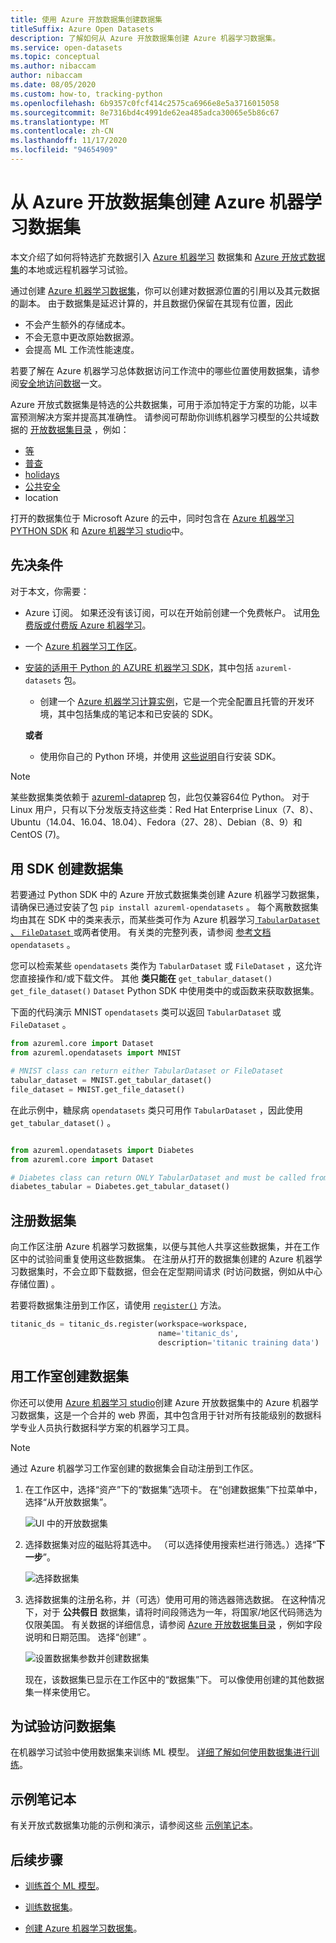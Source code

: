 ```yaml
---
title: 使用 Azure 开放数据集创建数据集
titleSuffix: Azure Open Datasets
description: 了解如何从 Azure 开放数据集创建 Azure 机器学习数据集。
ms.service: open-datasets
ms.topic: conceptual
ms.author: nibaccam
author: nibaccam
ms.date: 08/05/2020
ms.custom: how-to, tracking-python
ms.openlocfilehash: 6b9357c0fcf414c2575ca6966e8e5a3716015058
ms.sourcegitcommit: 8e7316bd4c4991de62ea485adca30065e5b86c67
ms.translationtype: MT
ms.contentlocale: zh-CN
ms.lasthandoff: 11/17/2020
ms.locfileid: "94654909"
---
```

# <a name="create-azure-machine-learning-datasets-from-azure-open-datasets"></a>从 Azure 开放数据集创建 Azure 机器学习数据集

本文介绍了如何将特选扩充数据引入 [Azure 机器学习](../machine-learning/overview-what-is-azure-ml.md) 数据集和 [Azure 开放式数据集](./index.yml)的本地或远程机器学习试验。 

通过创建 [Azure 机器学习数据集](../machine-learning/how-to-create-register-datasets.md)，你可以创建对数据源位置的引用以及其元数据的副本。 由于数据集是延迟计算的，并且数据仍保留在其现有位置，因此
* 不会产生额外的存储成本。
* 不会无意中更改原始数据源。 
* 会提高 ML 工作流性能速度。

若要了解在 Azure 机器学习总体数据访问工作流中的哪些位置使用数据集，请参阅[安全地访问数据](../machine-learning/concept-data.md#data-workflow)一文。

Azure 开放式数据集是特选的公共数据集，可用于添加特定于方案的功能，以丰富预测解决方案并提高其准确性。 请参阅可帮助你训练机器学习模型的公共域数据的 [开放数据集目录](https://azure.microsoft.com/en-in/services/open-datasets/catalog/) ，例如：

* [等](https://azure.microsoft.com/services/open-datasets/catalog/noaa-integrated-surface-data/)
* [普查](https://azure.microsoft.com/services/open-datasets/catalog/us-decennial-census-zip/)
* [holidays](https://azure.microsoft.com/services/open-datasets/catalog/public-holidays/)
* [公共安全](https://azure.microsoft.com/services/open-datasets/catalog/chicago-safety-data/)
* location

打开的数据集位于 Microsoft Azure 的云中，同时包含在 [Azure 机器学习 PYTHON SDK](#create-datasets-with-the-sdk) 和 [Azure 机器学习 studio](#create-datasets-with-the-studio)中。


## <a name="prerequisites"></a>先决条件

对于本文，你需要：

* Azure 订阅。 如果还没有该订阅，可以在开始前创建一个免费帐户。 试用[免费版或付费版 Azure 机器学习](https://aka.ms/AMLFree)。

* 一个 [Azure 机器学习工作区](../machine-learning/how-to-manage-workspace.md)。

* [安装的适用于 Python 的 AZURE 机器学习 SDK](/python/api/overview/azure/ml/install?preserve-view=true&view=azure-ml-py)，其中包括 `azureml-datasets` 包。

    * 创建一个 [Azure 机器学习计算实例](../machine-learning/how-to-create-manage-compute-instance.md)，它是一个完全配置且托管的开发环境，其中包括集成的笔记本和已安装的 SDK。

    **或者**

    * 使用你自己的 Python 环境，并使用 [这些说明](/python/api/overview/azure/ml/install?preserve-view=true&view=azure-ml-py)自行安装 SDK。

> [!NOTE]
> 某些数据集类依赖于 [azureml-dataprep](/python/api/azureml-dataprep/) 包，此包仅兼容64位 Python。 对于 Linux 用户，只有以下分发版支持这些类：Red Hat Enterprise Linux（7、8）、Ubuntu（14.04、16.04、18.04）、Fedora（27、28）、Debian（8、9）和 CentOS (7)。

## <a name="create-datasets-with-the-sdk"></a>用 SDK 创建数据集

若要通过 Python SDK 中的 Azure 开放式数据集类创建 Azure 机器学习数据集，请确保已通过安装了包 `pip install azureml-opendatasets` 。 每个离散数据集均由其在 SDK 中的类来表示，而某些类可作为 Azure 机器学习[ `TabularDataset` 、 `FileDataset` ](../machine-learning/how-to-create-register-datasets.md#dataset-types)或两者使用。 有关类的完整列表，请参阅 [参考文档](/python/api/azureml-opendatasets/azureml.opendatasets?preserve-view=true&view=azure-ml-py) `opendatasets` 。

您可以检索某些 `opendatasets` 类作为 `TabularDataset` 或 `FileDataset` ，这允许您直接操作和/或下载文件。 其他 **类只能在** `get_tabular_dataset()` `get_file_dataset()` `Dataset` Python SDK 中使用类中的或函数来获取数据集。

下面的代码演示 MNIST `opendatasets` 类可以返回 `TabularDataset` 或 `FileDataset` 。 


```python
from azureml.core import Dataset
from azureml.opendatasets import MNIST

# MNIST class can return either TabularDataset or FileDataset
tabular_dataset = MNIST.get_tabular_dataset()
file_dataset = MNIST.get_file_dataset()
```

在此示例中，糖尿病 `opendatasets` 类只可用作 `TabularDataset` ，因此使用 `get_tabular_dataset()` 。

```python

from azureml.opendatasets import Diabetes
from azureml.core import Dataset

# Diabetes class can return ONLY TabularDataset and must be called from the static function
diabetes_tabular = Diabetes.get_tabular_dataset()
```
## <a name="register-datasets"></a>注册数据集

向工作区注册 Azure 机器学习数据集，以便与其他人共享这些数据集，并在工作区中的试验间重复使用这些数据集。 在注册从打开的数据集创建的 Azure 机器学习数据集时，不会立即下载数据，但会在定型期间请求 (时访问数据，例如从中心存储位置) 。

若要将数据集注册到工作区，请使用 [`register()`](/python/api/azureml-core/azureml.data.abstract_dataset.abstractdataset?view=azure-ml-py#register-workspace--name--description-none--tags-none--create-new-version-false-&preserve-view=true ) 方法。 
```Python
titanic_ds = titanic_ds.register(workspace=workspace,
                                 name='titanic_ds',
                                 description='titanic training data')
```

## <a name="create-datasets-with-the-studio"></a>用工作室创建数据集

你还可以使用 [Azure 机器学习 studio](https://ml.azure.com)创建 Azure 开放数据集中的 Azure 机器学习数据集，这是一个合并的 web 界面，其中包含用于针对所有技能级别的数据科学专业人员执行数据科学方案的机器学习工具。

> [!Note]
> 通过 Azure 机器学习工作室创建的数据集会自动注册到工作区。

1. 在工作区中，选择“资产”下的“数据集”选项卡。  在“创建数据集”下拉菜单中，选择“从开放数据集”。 

    ![UI 中的开放数据集](./media/how-to-create-dataset-from-open-dataset/open-datasets-1.png)

1. 选择数据集对应的磁贴将其选中。 （可以选择使用搜索栏进行筛选。）选择“**下一步**”。

    ![选择数据集](./media/how-to-create-dataset-from-open-dataset/open-datasets-2.png)

1. 选择数据集的注册名称，并（可选）使用可用的筛选器筛选数据。 在这种情况下，对于 **公共假日** 数据集，请将时间段筛选为一年，将国家/地区代码筛选为仅限美国。 有关数据的详细信息，请参阅 [Azure 开放数据集目录](https://azure.microsoft.com/services/open-datasets/catalog) ，例如字段说明和日期范围。 选择“创建” 。

    ![设置数据集参数并创建数据集](./media/how-to-create-dataset-from-open-dataset/open-datasets-3.png)

    现在，该数据集已显示在工作区中的“数据集”下。 可以像使用创建的其他数据集一样来使用它。


## <a name="access-datasets-for-your-experiments"></a>为试验访问数据集

在机器学习试验中使用数据集来训练 ML 模型。 [详细了解如何使用数据集进行训练](../machine-learning/how-to-train-with-datasets.md)。

## <a name="example-notebooks"></a>示例笔记本

有关开放式数据集功能的示例和演示，请参阅这些 [示例笔记本](samples.md)。

## <a name="next-steps"></a>后续步骤

* [训练首个 ML 模型](../machine-learning/tutorial-1st-experiment-sdk-train.md)。

* [训练数据集](../machine-learning/how-to-train-with-datasets.md)。

* [创建 Azure 机器学习数据集](../machine-learning/how-to-create-register-datasets.md)。
